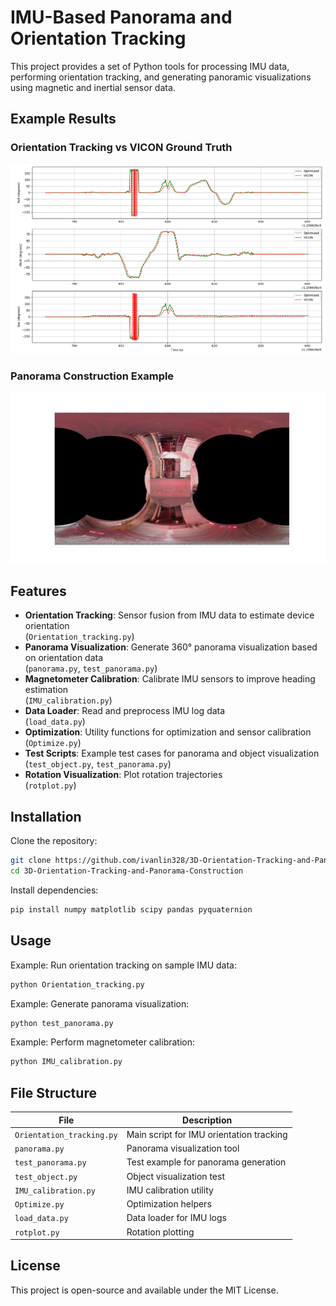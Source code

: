 
# IMU-Based Panorama and Orientation Tracking

This project provides a set of Python tools for processing IMU data, performing orientation tracking, and generating panoramic visualizations using magnetic and inertial sensor data.

## Example Results

### Orientation Tracking vs VICON Ground Truth

![optimize_1.png](result/dataset%201/optimize_1.png)

### Panorama Construction Example

![panorama_1.png](result/dataset%201/panorama_1.png)



## Features

- **Orientation Tracking**: Sensor fusion from IMU data to estimate device orientation  
  (`Orientation_tracking.py`)
- **Panorama Visualization**: Generate 360° panorama visualization based on orientation data  
  (`panorama.py`, `test_panorama.py`)
- **Magnetometer Calibration**: Calibrate IMU sensors to improve heading estimation  
  (`IMU_calibration.py`)
- **Data Loader**: Read and preprocess IMU log data  
  (`load_data.py`)
- **Optimization**: Utility functions for optimization and sensor calibration  
  (`Optimize.py`)
- **Test Scripts**: Example test cases for panorama and object visualization  
  (`test_object.py`, `test_panorama.py`)
- **Rotation Visualization**: Plot rotation trajectories  
  (`rotplot.py`)

## Installation

Clone the repository:

```bash
git clone https://github.com/ivanlin328/3D-Orientation-Tracking-and-Panorama-Construction.git
cd 3D-Orientation-Tracking-and-Panorama-Construction
````

Install dependencies:

```bash
pip install numpy matplotlib scipy pandas pyquaternion
```

## Usage

Example: Run orientation tracking on sample IMU data:

```bash
python Orientation_tracking.py
```

Example: Generate panorama visualization:

```bash
python test_panorama.py
```

Example: Perform magnetometer calibration:

```bash
python IMU_calibration.py
```

## File Structure

| File                      | Description                              |
| ------------------------- | ---------------------------------------- |
| `Orientation_tracking.py` | Main script for IMU orientation tracking |
| `panorama.py`             | Panorama visualization tool              |
| `test_panorama.py`        | Test example for panorama generation     |
| `test_object.py`          | Object visualization test                |
| `IMU_calibration.py`      | IMU calibration utility                  |
| `Optimize.py`             | Optimization helpers                     |
| `load_data.py`            | Data loader for IMU logs                 |
| `rotplot.py`              | Rotation plotting                        |

## License

This project is open-source and available under the MIT License.


